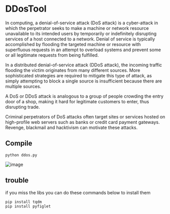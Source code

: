 # DDosTool

In computing, a denial-of-service attack (DoS attack) is a cyber-attack in which the perpetrator seeks to make a machine or network resource unavailable to its intended users by temporarily or indefinitely disrupting services of a host connected to a network. Denial of service is typically accomplished by flooding the targeted machine or resource with superfluous requests in an attempt to overload systems and prevent some or all legitimate requests from being fulfilled.

In a distributed denial-of-service attack (DDoS attack), the incoming traffic flooding the victim originates from many different sources. More sophisticated strategies are required to mitigate this type of attack, as simply attempting to block a single source is insufficient because there are multiple sources.

A DoS or DDoS attack is analogous to a group of people crowding the entry door of a shop, making it hard for legitimate customers to enter, thus disrupting trade.

Criminal perpetrators of DoS attacks often target sites or services hosted on high-profile web servers such as banks or credit card payment gateways. Revenge, blackmail and hacktivism can motivate these attacks.

## Compile
```
python ddos.py
```
![image](https://user-images.githubusercontent.com/54809176/202002070-c6f48670-1eaa-453e-b622-d7eeae0a70bc.png)

## trouble
if you miss the libs you can do these commands below to install them
```
pip install tqdm
pip install pyfiglet
```
